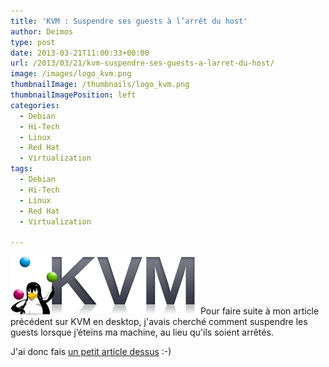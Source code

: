 ```yaml
---
title: 'KVM : Suspendre ses guests à l’arrêt du host'
author: Deimos
type: post
date: 2013-03-21T11:00:33+00:00
url: /2013/03/21/kvm-suspendre-ses-guests-a-larret-du-host/
image: /images/logo_kvm.png
thumbnailImage: /thumbnails/logo_kvm.png
thumbnailImagePosition: left
categories:
  - Debian
  - Hi-Tech
  - Linux
  - Red Hat
  - Virtualization
tags:
  - Debian
  - Hi-Tech
  - Linux
  - Red Hat
  - Virtualization

---
```

![Kvm-logo](/images/logo_kvm.png)
Pour faire suite à mon article précédent sur KVM en desktop, j'avais cherché comment suspendre les guests lorsque j’éteins ma machine, au lieu qu'ils soient arrêtés.

J'ai donc fais [un petit article dessus](http://wiki.deimos.fr/KVM_:_Mise_en_place_de_KVM#Suspend_guests_VMs_on_host_shutdown) :-)